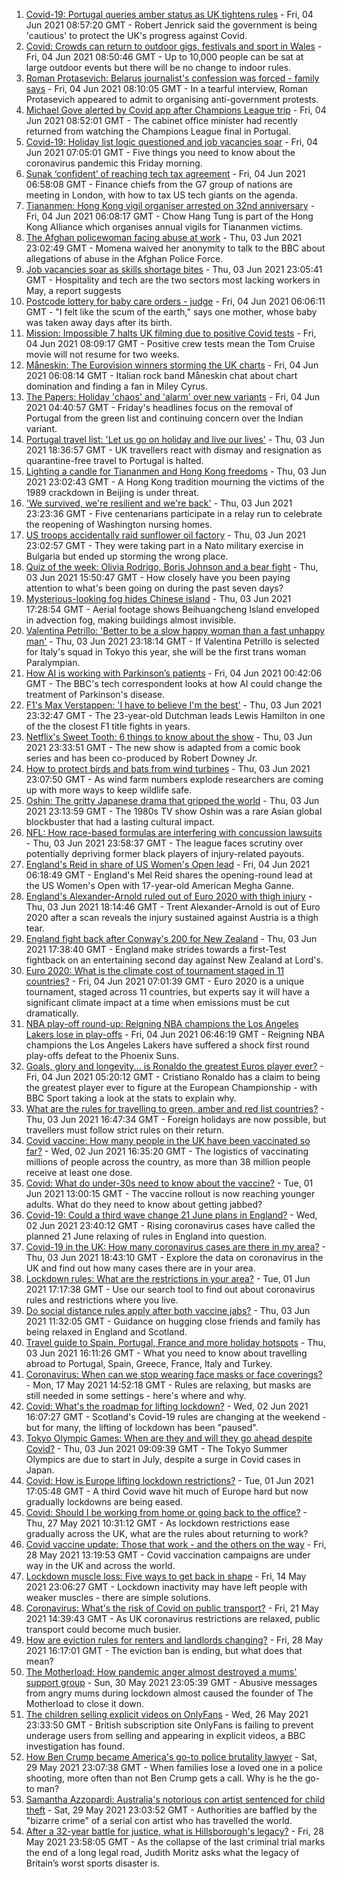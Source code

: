 1. [Covid-19: Portugal queries amber status as UK tightens rules](https://www.bbc.co.uk/news/uk-57353048) - Fri, 04 Jun 2021 08:57:20 GMT - Robert Jenrick said the government is being 'cautious' to protect the UK's progress against Covid.
2. [Covid: Crowds can return to outdoor gigs, festivals and sport in Wales](https://www.bbc.co.uk/news/uk-wales-57346925) - Fri, 04 Jun 2021 08:50:46 GMT - Up to 10,000 people can be sat at large outdoor events but there will be no change to indoor rules.
3. [Roman Protasevich: Belarus journalist's confession was forced - family says](https://www.bbc.co.uk/news/world-europe-57353413) - Fri, 04 Jun 2021 08:10:05 GMT - In a tearful interview, Roman Protasevich appeared to admit to organising anti-government protests.
4. [Michael Gove alerted by Covid app after Champions League trip](https://www.bbc.co.uk/news/business-57355599) - Fri, 04 Jun 2021 08:52:01 GMT - The cabinet office minister had recently returned from watching the Champions League final in Portugal.
5. [Covid-19: Holiday list logic questioned and job vacancies soar](https://www.bbc.co.uk/news/uk-57343177) - Fri, 04 Jun 2021 07:05:01 GMT - Five things you need to know about the coronavirus pandemic this Friday morning.
6. [Sunak ‘confident’ of reaching tech tax agreement](https://www.bbc.co.uk/news/business-57349803) - Fri, 04 Jun 2021 06:58:08 GMT - Finance chiefs from the G7 group of nations are meeting in London, with how to tax US tech giants on the agenda.
7. [Tiananmen: Hong Kong vigil organiser arrested on 32nd anniversary](https://www.bbc.co.uk/news/world-asia-57353803) - Fri, 04 Jun 2021 06:08:17 GMT - Chow Hang Tung is part of the Hong Kong Alliance which organises annual vigils for Tiananmen victims.
8. [The Afghan policewoman facing abuse at work](https://www.bbc.co.uk/news/world-asia-57343435) - Thu, 03 Jun 2021 23:02:49 GMT - Momena waived her anonymity to talk to the BBC about allegations of abuse in the Afghan Police Force.
9. [Job vacancies soar as skills shortage bites](https://www.bbc.co.uk/news/business-57349802) - Thu, 03 Jun 2021 23:05:41 GMT - Hospitality and tech are the two sectors most lacking workers in May, a report suggests
10. [Postcode lottery for baby care orders - judge](https://www.bbc.co.uk/news/uk-57343582) - Fri, 04 Jun 2021 06:06:11 GMT - "I felt like the scum of the earth," says one mother, whose baby was taken away days after its birth.
11. [Mission: Impossible 7 halts UK filming due to positive Covid tests](https://www.bbc.co.uk/news/entertainment-arts-57355041) - Fri, 04 Jun 2021 08:09:17 GMT - Positive crew tests mean the Tom Cruise movie will not resume for two weeks.
12. [Måneskin: The Eurovision winners storming the UK charts](https://www.bbc.co.uk/news/newsbeat-57331991) - Fri, 04 Jun 2021 06:08:14 GMT - Italian rock band Måneskin chat about chart domination and finding a fan in Miley Cyrus.
13. [The Papers: Holiday 'chaos' and 'alarm' over new variants](https://www.bbc.co.uk/news/blogs-the-papers-57353032) - Fri, 04 Jun 2021 04:40:57 GMT - Friday's headlines focus on the removal of Portugal from the green list and continuing concern over the Indian variant.
14. [Portugal travel list: 'Let us go on holiday and live our lives'](https://www.bbc.co.uk/news/uk-57351808) - Thu, 03 Jun 2021 18:36:57 GMT - UK travellers react with dismay and resignation as quarantine-free travel to Portugal is halted.
15. [Lighting a candle for Tiananmen and Hong Kong freedoms](https://www.bbc.co.uk/news/world-asia-china-57314397) - Thu, 03 Jun 2021 23:02:43 GMT - A Hong Kong tradition mourning the victims of the 1989 crackdown in Beijing is under threat.
16. ['We survived, we're resilient and we're back'](https://www.bbc.co.uk/news/world-us-canada-57337295) - Thu, 03 Jun 2021 23:23:36 GMT - Five centenarians participate in a relay run to celebrate the reopening of Washington nursing homes.
17. [US troops accidentally raid sunflower oil factory](https://www.bbc.co.uk/news/world-57351158) - Thu, 03 Jun 2021 23:02:57 GMT - They were taking part in a Nato military exercise in Bulgaria but ended up storming the wrong place.
18. [Quiz of the week: Olivia Rodrigo, Boris Johnson and a bear fight](https://www.bbc.co.uk/news/world-57341232) - Thu, 03 Jun 2021 15:50:47 GMT - How closely have you been paying attention to what's been going on during the past seven days?
19. [Mysterious-looking fog hides Chinese island](https://www.bbc.co.uk/news/world-asia-china-57350945) - Thu, 03 Jun 2021 17:28:54 GMT - Aerial footage shows Beihuangcheng Island enveloped in advection fog, making buildings almost invisible.
20. [Valentina Petrillo: 'Better to be a slow happy woman than a fast unhappy man'](https://www.bbc.co.uk/news/stories-57338207) - Thu, 03 Jun 2021 23:18:14 GMT - If Valentina Petrillo is selected for Italy's squad in Tokyo this year, she will be the first trans woman Paralympian.
21. [How AI is working with Parkinson’s patients](https://www.bbc.co.uk/news/technology-57342760) - Fri, 04 Jun 2021 00:42:06 GMT - The BBC's tech correspondent looks at how AI could change the treatment of Parkinson's disease.
22. [F1's Max Verstappen: 'I have to believe I'm the best'](https://www.bbc.co.uk/news/newsbeat-57346850) - Thu, 03 Jun 2021 23:32:47 GMT - The 23-year-old Dutchman leads Lewis Hamilton in one of the the closest F1 title fights in years.
23. [Netflix's Sweet Tooth: 6 things to know about the show](https://www.bbc.co.uk/news/entertainment-arts-56668478) - Thu, 03 Jun 2021 23:33:51 GMT - The new show is adapted from a comic book series and has been co-produced by Robert Downey Jr.
24. [How to protect birds and bats from wind turbines](https://www.bbc.co.uk/news/business-57176807) - Thu, 03 Jun 2021 23:07:50 GMT - As wind farm numbers explode researchers are coming up with more ways to keep wildlife safe.
25. [Oshin: The gritty Japanese drama that gripped the world](https://www.bbc.co.uk/news/world-asia-57005333) - Thu, 03 Jun 2021 23:13:59 GMT - The 1980s TV show Oshin was a rare Asian global blockbuster that had a lasting cultural impact.
26. [NFL: How race-based formulas are interfering with concussion lawsuits](https://www.bbc.co.uk/news/world-us-canada-57337296) - Thu, 03 Jun 2021 23:58:37 GMT - The league faces scrutiny over potentially depriving former black players of injury-related payouts.
27. [England's Reid in share of US Women's Open lead](https://www.bbc.co.uk/sport/golf/57354585) - Fri, 04 Jun 2021 06:18:49 GMT - England's Mel Reid shares the opening-round lead at the US Women's Open with 17-year-old American Megha Ganne.
28. [England's Alexander-Arnold ruled out of Euro 2020 with thigh injury](https://www.bbc.co.uk/sport/football/57351839) - Thu, 03 Jun 2021 18:14:46 GMT - Trent Alexander-Arnold is out of Euro 2020 after a scan reveals the injury sustained against Austria is a thigh tear.
29. [England fight back after Conway's 200 for New Zealand](https://www.bbc.co.uk/sport/cricket/57350116) - Thu, 03 Jun 2021 17:38:40 GMT - England make strides towards a first-Test fightback on an entertaining second day against New Zealand at Lord's.
30. [Euro 2020: What is the climate cost of tournament staged in 11 countries?](https://www.bbc.co.uk/sport/football/51806842) - Fri, 04 Jun 2021 07:01:39 GMT - Euro 2020 is a unique tournament, staged across 11 countries, but experts say it will have a significant climate impact at a time when emissions must be cut dramatically.
31. [NBA play-off round-up: Reigning NBA champions the Los Angeles Lakers lose in play-offs](https://www.bbc.co.uk/sport/basketball/57347263) - Fri, 04 Jun 2021 06:46:19 GMT - Reigning NBA champions the Los Angeles Lakers have suffered a shock first round play-offs defeat to the Phoenix Suns.
32. [Goals, glory and longevity... is Ronaldo the greatest Euros player ever?](https://www.bbc.co.uk/sport/football/52967140) - Fri, 04 Jun 2021 05:20:12 GMT - Cristiano Ronaldo has a claim to being the greatest player ever to figure at the European Championship - with BBC Sport taking a look at the stats to explain why.
33. [What are the rules for travelling to green, amber and red list countries?](https://www.bbc.co.uk/news/explainers-52544307) - Thu, 03 Jun 2021 16:47:34 GMT - Foreign holidays are now possible, but travellers must follow strict rules on their return.
34. [Covid vaccine: How many people in the UK have been vaccinated so far?](https://www.bbc.co.uk/news/health-55274833) - Wed, 02 Jun 2021 16:35:20 GMT - The logistics of vaccinating millions of people across the country, as more than 38 million people receive at least one dose.
35. [Covid: What do under-30s need to know about the vaccine?](https://www.bbc.co.uk/news/health-57273875) - Tue, 01 Jun 2021 13:00:15 GMT - The vaccine rollout is now reaching younger adults. What do they need to know about getting jabbed?
36. [Covid-19: Could a third wave change 21 June plans in England?](https://www.bbc.co.uk/news/health-57328469) - Wed, 02 Jun 2021 23:40:12 GMT - Rising coronavirus cases have called the planned 21 June relaxing of rules in England into question.
37. [Covid-19 in the UK: How many coronavirus cases are there in my area?](https://www.bbc.co.uk/news/uk-51768274) - Thu, 03 Jun 2021 18:43:10 GMT - Explore the data on coronavirus in the UK and find out how many cases there are in your area.
38. [Lockdown rules: What are the restrictions in your area?](https://www.bbc.co.uk/news/uk-54373904) - Tue, 01 Jun 2021 17:17:38 GMT - Use our search tool to find out about coronavirus rules and restrictions where you live.
39. [Do social distance rules apply after both vaccine jabs?](https://www.bbc.co.uk/news/uk-51506729) - Thu, 03 Jun 2021 11:32:05 GMT - Guidance on hugging close friends and family has being relaxed in England and Scotland.
40. [Travel guide to Spain, Portugal, France and more holiday hotspots](https://www.bbc.co.uk/news/explainers-56997931) - Thu, 03 Jun 2021 16:11:26 GMT - What you need to know about travelling abroad to Portugal, Spain, Greece, France, Italy and Turkey.
41. [Coronavirus: When can we stop wearing face masks or face coverings?](https://www.bbc.co.uk/news/health-51205344) - Mon, 17 May 2021 14:52:18 GMT - Rules are relaxing, but masks are still needed in some settings - here's where and why.
42. [Covid: What's the roadmap for lifting lockdown?](https://www.bbc.co.uk/news/explainers-52530518) - Wed, 02 Jun 2021 16:07:27 GMT - Scotland's Covid-19 rules are changing at the weekend - but for many, the lifting of lockdown has been "paused".
43. [Tokyo Olympic Games: When are they and will they go ahead despite Covid?](https://www.bbc.co.uk/news/world-asia-57240044) - Thu, 03 Jun 2021 09:09:39 GMT - The Tokyo Summer Olympics are due to start in July, despite a surge in Covid cases in Japan.
44. [Covid: How is Europe lifting lockdown restrictions?](https://www.bbc.co.uk/news/explainers-53640249) - Tue, 01 Jun 2021 17:05:48 GMT - A third Covid wave hit much of Europe hard but now gradually lockdowns are being eased.
45. [Covid: Should I be working from home or going back to the office?](https://www.bbc.co.uk/news/business-52567567) - Thu, 27 May 2021 10:31:12 GMT - As lockdown restrictions ease gradually across the UK, what are the rules about returning to work?
46. [Covid vaccine update: Those that work - and the others on the way](https://www.bbc.co.uk/news/health-51665497) - Fri, 28 May 2021 13:19:53 GMT - Covid vaccination campaigns are under way in the UK and across the world.
47. [Lockdown muscle loss: Five ways to get back in shape](https://www.bbc.co.uk/news/uk-56887390) - Fri, 14 May 2021 23:06:27 GMT - Lockdown inactivity may have left people with weaker muscles - there are simple solutions.
48. [Coronavirus: What's the risk of Covid on public transport?](https://www.bbc.co.uk/news/health-51736185) - Fri, 21 May 2021 14:39:43 GMT - As UK coronavirus restrictions are relaxed, public transport could become much busier.
49. [How are eviction rules for renters and landlords changing?](https://www.bbc.co.uk/news/explainers-53860154) - Fri, 28 May 2021 16:17:01 GMT - The eviction ban is ending, but what does that mean?
50. [The Motherload: How pandemic anger almost destroyed a mums' support group](https://www.bbc.co.uk/news/stories-57285368) - Sun, 30 May 2021 23:05:39 GMT - Abusive messages from angry mums during lockdown almost caused the founder of The Motherload to close it down.
51. [The children selling explicit videos on OnlyFans](https://www.bbc.co.uk/news/uk-57255983) - Wed, 26 May 2021 23:33:50 GMT - British subscription site OnlyFans is failing to prevent underage users from selling and appearing in explicit videos, a BBC investigation has found.
52. [How Ben Crump became America's go-to police brutality lawyer](https://www.bbc.co.uk/news/world-us-canada-57038162) - Sat, 29 May 2021 23:07:38 GMT - When families lose a loved one in a police shooting, more often than not Ben Crump gets a call. Why is he the go-to man?
53. [Samantha Azzopardi: Australia's notorious con artist sentenced for child theft](https://www.bbc.co.uk/news/world-australia-57284621) - Sat, 29 May 2021 23:03:52 GMT - Authorities are baffled by the "bizarre crime" of a serial con artist who has travelled the world.
54. [After a 32-year battle for justice, what is Hillsborough's legacy?](https://www.bbc.co.uk/news/uk-57281398) - Fri, 28 May 2021 23:58:05 GMT - As the collapse of the last criminal trial marks the end of a long legal road, Judith Moritz asks what the legacy of Britain’s worst sports disaster is.
